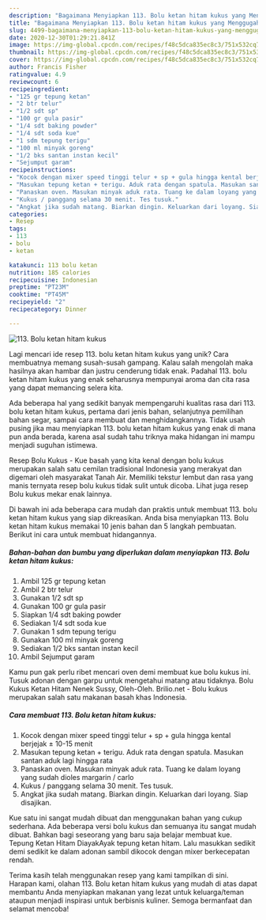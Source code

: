 ```yaml
---
description: "Bagaimana Menyiapkan 113. Bolu ketan hitam kukus yang Menggugah Selera"
title: "Bagaimana Menyiapkan 113. Bolu ketan hitam kukus yang Menggugah Selera"
slug: 4499-bagaimana-menyiapkan-113-bolu-ketan-hitam-kukus-yang-menggugah-selera
date: 2020-12-30T01:29:21.841Z
image: https://img-global.cpcdn.com/recipes/f48c5dca835ec8c3/751x532cq70/113-bolu-ketan-hitam-kukus-foto-resep-utama.jpg
thumbnail: https://img-global.cpcdn.com/recipes/f48c5dca835ec8c3/751x532cq70/113-bolu-ketan-hitam-kukus-foto-resep-utama.jpg
cover: https://img-global.cpcdn.com/recipes/f48c5dca835ec8c3/751x532cq70/113-bolu-ketan-hitam-kukus-foto-resep-utama.jpg
author: Francis Fisher
ratingvalue: 4.9
reviewcount: 6
recipeingredient:
- "125 gr tepung ketan"
- "2 btr telur"
- "1/2 sdt sp"
- "100 gr gula pasir"
- "1/4 sdt baking powder"
- "1/4 sdt soda kue"
- "1 sdm tepung terigu"
- "100 ml minyak goreng"
- "1/2 bks santan instan kecil"
- "Sejumput garam"
recipeinstructions:
- "Kocok dengan mixer speed tinggi telur + sp + gula hingga kental berjejak ± 10-15 menit"
- "Masukan tepung ketan + terigu. Aduk rata dengan spatula. Masukan santan aduk lagi hingga rata"
- "Panaskan oven. Masukan minyak aduk rata. Tuang ke dalam loyang yang sudah dioles margarin / carlo"
- "Kukus / panggang selama 30 menit. Tes tusuk."
- "Angkat jika sudah matang. Biarkan dingin. Keluarkan dari loyang. Siap disajikan."
categories:
- Resep
tags:
- 113
- bolu
- ketan

katakunci: 113 bolu ketan 
nutrition: 185 calories
recipecuisine: Indonesian
preptime: "PT23M"
cooktime: "PT45M"
recipeyield: "2"
recipecategory: Dinner

---
```



![113. Bolu ketan hitam kukus](https://img-global.cpcdn.com/recipes/f48c5dca835ec8c3/751x532cq70/113-bolu-ketan-hitam-kukus-foto-resep-utama.jpg)

Lagi mencari ide resep 113. bolu ketan hitam kukus yang unik? Cara membuatnya memang susah-susah gampang. Kalau salah mengolah maka hasilnya akan hambar dan justru cenderung tidak enak. Padahal 113. bolu ketan hitam kukus yang enak seharusnya mempunyai aroma dan cita rasa yang dapat memancing selera kita.

Ada beberapa hal yang sedikit banyak mempengaruhi kualitas rasa dari 113. bolu ketan hitam kukus, pertama dari jenis bahan, selanjutnya pemilihan bahan segar, sampai cara membuat dan menghidangkannya. Tidak usah pusing jika mau menyiapkan 113. bolu ketan hitam kukus yang enak di mana pun anda berada, karena asal sudah tahu triknya maka hidangan ini mampu menjadi suguhan istimewa.

Resep Bolu Kukus - Kue basah yang kita kenal dengan bolu kukus merupakan salah satu cemilan tradisional Indonesia yang merakyat dan digemari oleh masyarakat Tanah Air. Memiliki tekstur lembut dan rasa yang manis ternyata resep bolu kukus tidak sulit untuk dicoba. Lihat juga resep Bolu kukus mekar enak lainnya.


Di bawah ini ada beberapa cara mudah dan praktis untuk membuat 113. bolu ketan hitam kukus yang siap dikreasikan. Anda bisa menyiapkan 113. Bolu ketan hitam kukus memakai 10 jenis bahan dan 5 langkah pembuatan. Berikut ini cara untuk membuat hidangannya.

<!--inarticleads1-->

##### Bahan-bahan dan bumbu yang diperlukan dalam menyiapkan 113. Bolu ketan hitam kukus:

1. Ambil 125 gr tepung ketan
1. Ambil 2 btr telur
1. Gunakan 1/2 sdt sp
1. Gunakan 100 gr gula pasir
1. Siapkan 1/4 sdt baking powder
1. Sediakan 1/4 sdt soda kue
1. Gunakan 1 sdm tepung terigu
1. Gunakan 100 ml minyak goreng
1. Sediakan 1/2 bks santan instan kecil
1. Ambil Sejumput garam


Kamu pun gak perlu ribet mencari oven demi membuat kue bolu kukus ini. Tusuk adonan dengan garpu untuk mengetahui matang atau tidaknya. Bolu Kukus Ketan Hitam Nenek Sussy, Oleh-Oleh. Brilio.net - Bolu kukus merupakan salah satu makanan basah khas Indonesia. 

<!--inarticleads2-->

##### Cara membuat 113. Bolu ketan hitam kukus:

1. Kocok dengan mixer speed tinggi telur + sp + gula hingga kental berjejak ± 10-15 menit
1. Masukan tepung ketan + terigu. Aduk rata dengan spatula. Masukan santan aduk lagi hingga rata
1. Panaskan oven. Masukan minyak aduk rata. Tuang ke dalam loyang yang sudah dioles margarin / carlo
1. Kukus / panggang selama 30 menit. Tes tusuk.
1. Angkat jika sudah matang. Biarkan dingin. Keluarkan dari loyang. Siap disajikan.


Kue satu ini sangat mudah dibuat dan menggunakan bahan yang cukup sederhana. Ada beberapa versi bolu kukus dan semuanya itu sangat mudah dibuat. Bahkan bagi seseorang yang baru saja belajar membuat kue. Tepung Ketan Hitam DiayakAyak tepung ketan hitam. Lalu masukkan sedikit demi sedikit ke dalam adonan sambil dikocok dengan mixer berkecepatan rendah. 

Terima kasih telah menggunakan resep yang kami tampilkan di sini. Harapan kami, olahan 113. Bolu ketan hitam kukus yang mudah di atas dapat membantu Anda menyiapkan makanan yang lezat untuk keluarga/teman ataupun menjadi inspirasi untuk berbisnis kuliner. Semoga bermanfaat dan selamat mencoba!
